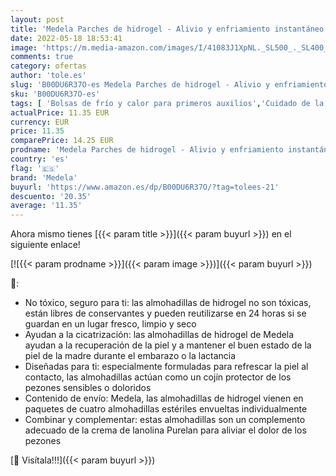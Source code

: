 ```yaml
---
layout: post
title: 'Medela Parches de hidrogel - Alivio y enfriamiento instantáneo para pezones doloridos  reutilizables  paquete de 4 almohadillas estériles envueltas individualmente'
date: 2022-05-18 18:53:41
image: 'https://m.media-amazon.com/images/I/41083J1XpNL._SL500_._SL400_.jpg'
comments: true
category: ofertas
author: 'tole.es'
slug: 'B00DU6R37O-es Medela Parches de hidrogel - Alivio y enfriamiento...'
sku: 'B00DU6R37O-es'
tags: [ 'Bolsas de frío y calor para primeros auxilios','Cuidado de la salud','Salud y cuidado personal','Terapias de frío y calor en Medicamentos, remedios y suplementos','medela','🇪🇸', ]
actualPrice: 11.35 EUR
currency: EUR
price: 11.35
comparePrice: 14.25 EUR
prodname: 'Medela Parches de hidrogel - Alivio y enfriamiento instantáneo para pezones doloridos  reutilizables  paquete de 4 almohadillas estériles envueltas individualmente'
country: 'es'
flag: '🇪🇸'
brand: 'Medela'
buyurl: 'https://www.amazon.es/dp/B00DU6R37O/?tag=tolees-21'
descuento: '20.35'
average: '11.35'
---
```


Ahora mismo tienes [{{< param title >}}]({{< param buyurl >}}) en el siguiente enlace!

[![{{< param prodname >}}]({{< param image >}})]({{< param buyurl >}})

🔎:

- No tóxico, seguro para ti: las almohadillas de hidrogel no son tóxicas, están libres de conservantes y pueden reutilizarse en 24 horas si se guardan en un lugar fresco, limpio y seco
- Ayudan a la cicatrización: las almohadillas de hidrogel de Medela ayudan a la recuperación de la piel y a mantener el buen estado de la piel de la madre durante el embarazo o la lactancia
- Diseñadas para ti: especialmente formuladas para refrescar la piel al contacto, las almohadillas actúan como un cojín protector de los pezones sensibles o doloridos
- Contenido de envío: Medela, las almohadillas de hidrogel vienen en paquetes de cuatro almohadillas estériles envueltas individualmente
- Combinar y complementar: estas almohadillas son un complemento adecuado de la crema de lanolina Purelan para aliviar el dolor de los pezones

[🛒 Visítala!!!]({{< param buyurl >}})
